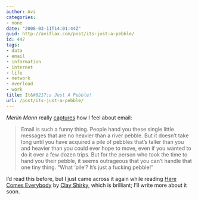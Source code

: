 ```yaml
---
author: Avi
categories:
- none
date: "2008-03-11T14:01:44Z"
guid: http://aviflax.com/post/its-just-a-pebble/
id: 447
tags:
- data
- email
- information
- internet
- life
- network
- overload
- work
title: It&#8217;s Just A Pebble!
url: /post/its-just-a-pebble/
---
```

<cite>Merlin Mann</cite> really [captures](http://www.43folders.com/2007/05/30/email-bankruptcy-2) how I feel about email:

> Email is such a funny thing. People hand you these single little messages that are no heavier than a river pebble. But it doesn’t take long until you have acquired a pile of pebbles that’s taller than you and heavier than you could ever hope to move, even if you wanted to do it over a few dozen trips. But for the person who took the time to hand you their pebble, it seems outrageous that you can’t handle that one tiny thing. “What ‘pile’? It’s just a fucking pebble!”

I&#8217;d read this before, but I just came across it again while reading [Here Comes Everybody](http://www.shirky.com/herecomeseverybody/) by [Clay Shirky](http://www.shirky.com/), which is brilliant; I&#8217;ll write more about it soon.